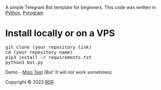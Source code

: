 A simple Telegram Bot template for beginners. This code was written in <a href="https://www.python.org/">Python</a>, <a href="https://github.com/pyrogram/pyrogram">Pyrogram</a>

# Install locally or on a VPS
<p>
<pre>
git clone (your repository link)
cd (your repository name)
pip3 install -r requirements.txt
python3 bot.py
</pre>
</p>

Demo - <a href="https://t.me/mzztestbot">Mizo Test</a> (But' It will not work sometimes)

Copyright ©️ 2023 <a href="https://github.com/RSR-TG-Info">RSR</a>

